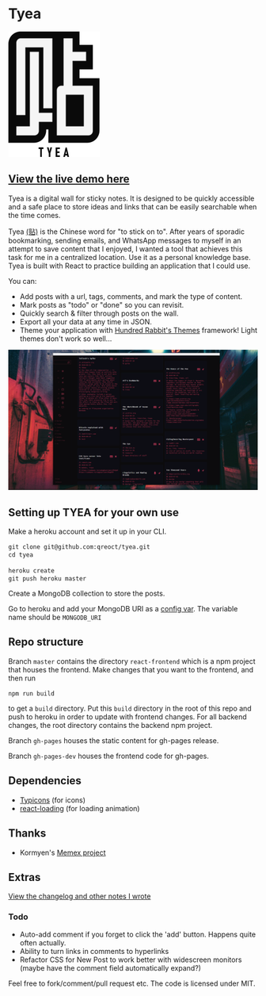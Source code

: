 # Tyea

![TYEA logo](LOGO.png)

## [View the live demo here](https://qreoct.github.io/tyea)

Tyea is a digital wall for sticky notes. It is designed to be quickly accessible and a safe place to store ideas and links that can be easily searchable when the time comes. 

Tyea [(贴)](https://en.wiktionary.org/wiki/%E8%B2%BC#Mandarin) is the Chinese word for "to stick on to". After years of sporadic bookmarking, sending emails, and WhatsApp messages to myself in an attempt to save content that I enjoyed, I wanted a tool that achieves this task for me in a centralized location. Use it as a personal knowledge base. Tyea is built with React to practice building an application that I could use.

You can:
- Add posts with a url, tags, comments, and mark the type of content.
- Mark posts as "todo" or "done" so you can revisit.
- Quickly search & filter through posts on the wall.
- Export all your data at any time in JSON.
- Theme your application with [Hundred Rabbit's Themes](https://github.com/hundredrabbits/Themes) framework! Light themes don't work so well...

![TYEA preview](PREVIEW.png)  

## Setting up TYEA for your own use

Make a heroku account and set it up in your CLI.
```
git clone git@github.com:qreoct/tyea.git
cd tyea

heroku create
git push heroku master
```
Create a MongoDB collection to store the posts. 

Go to heroku and add your MongoDB URI as a [config var](https://devcenter.heroku.com/articles/config-vars). The variable name should be ```MONGODB_URI```

## Repo structure

Branch ```master``` contains the directory ```react-frontend``` which is a npm project that houses the frontend. Make changes that you want to the frontend, and then run 

```
npm run build
```

to get a ```build``` directory. Put this ```build``` directory in the root of this repo and push to heroku in order to update with frontend changes. For all backend changes, the root directory contains the backend npm project.  

Branch ```gh-pages``` houses the static content for gh-pages release.

Branch ```gh-pages-dev``` houses the frontend code for gh-pages.

## Dependencies
- [Typicons](https://www.s-ings.com/typicons/) (for icons)
- [react-loading](https://www.npmjs.com/package/react-loading) (for loading animation)

## Thanks

- Kormyen's [Memex project](https://github.com/kormyen/memex)

## Extras

[View the changelog and other notes I wrote](CHANGELOG.md)

### Todo

- Auto-add comment if you forget to click the 'add' button. Happens quite often actually.
- Ability to turn links in comments to hyperlinks
- Refactor CSS for New Post to work better with widescreen monitors (maybe have the comment field automatically expand?)

Feel free to fork/comment/pull request etc. The code is licensed under MIT.

